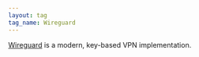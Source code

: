 ```yaml
---
layout: tag
tag_name: Wireguard
---
```


[Wireguard](https://www.wireguard.com/) is a modern, key-based VPN implementation.
